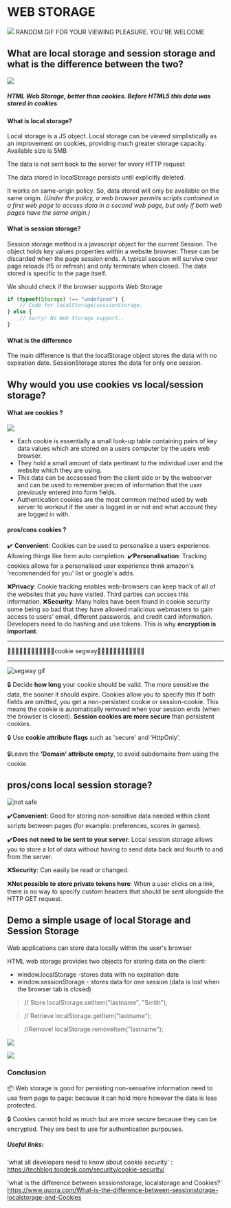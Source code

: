 # WEB STORAGE 

![](https://media.giphy.com/media/RQSuZfuylVNAY/giphy.gif)
RANDOM GIF FOR YOUR VIEWING PLEASURE. YOU'RE WELCOME 


## What are local storage and session storage and what is the difference between the two?

![](https://giphy.com/gifs/end-by-customer-5JMQL3hcBcWc0)

##### HTML Web Storage, better than cookies. Before HTML5 this data was stored in cookies

#### What is local storage?

Local storage is a JS object.
Local storage can be viewed simplistically as an improvement on cookies, providing much greater storage capacity. Available size is 5MB 

The data is not sent back to the server for every HTTP request 

The data stored in localStorage persists until explicitly deleted. 

It works on same-origin policy. So, data stored will only be available on the same origin. _(Under the policy, a web browser permits scripts contained in a first web page to access data in a second web page, but only if both web pages have the same origin.)_


#### What is session storage?

Session storage method is a javascript object for the current Session. The object holds key values properties within a website browser. These can be discarded when the page session ends. A typical session will survive over page reloads (f5 or refresh) and only terminate when closed. The data stored is specific to the page itself. 
     
We should check if the browser supports Web Storage
    
```javascript
if (typeof(Storage) !== "undefined") {
    // Code for localStorage/sessionStorage.
} else {
    // Sorry! No Web Storage support..
}
```
    

#### What is the difference

The main difference is that the localStorage object stores the data with no expiration date. SessionStorage stores the data for only one session.


## Why would you use cookies vs local/session storage?
#### What are cookies ?

![](https://media.giphy.com/media/l3vRmjIZpfYp8MLwA/giphy.gif)
- Each cookie is essentially a small look-up table containing pairs of key data values which are stored on a users computer by the users web browser. 
- They hold a small amount of data pertinant to the individual user and the website which they are using. 
- This data can be accsessed from the client side or by the webserver and can be used to remember pieces of information that the user previously entered into form fields. 
- Authentication cookies are the most common method used by web server to workout if the user is logged in or not and what account they are logged in with.  
#### pros/cons cookies ?

:heavy_check_mark: **Convenient**: Cookies can be used to personalise a users experience. Allowing things like form auto completion.
:heavy_check_mark:**Personalisation**: Tracking cookies allows for a personalised user experience think amazon's 'recommended for you' list or google's adds.

:x:**Privacy**: Cookie tracking enables web-browsers can keep track of all of the websites that you have visited. Third parties can accses this information. 
:x:**Security**: Many holes have been found in cookie security some being so bad that they have allowed malicious webmasters to gain access to users’ email, different passwords, and credit card information. Developers need to do hashing and use tokens. This is why **encryption is important**. 

***
:cookie::cookie::cookie::cookie::cookie::cookie::cookie::cookie::cookie::cookie::cookie::cookie:cookie segway:cookie::cookie::cookie::cookie::cookie::cookie::cookie::cookie::cookie::cookie::cookie::cookie:
***
![segway gif](https://media.giphy.com/media/T18dP2CYO8Ypy/giphy.gif)

:lock: Decide **how long** your cookie should be valid. The more sensitive the data, the sooner it should expire. Cookies allow you to specify this If both fields are omitted, you get a non-persistent cookie or session-cookie. This means the cookie is automatically removed when your session ends (when the browser is closed). **Session cookies are more secure** than persistent cookies.

:lock: Use **cookie attribute flags** such as 'secure' and  'HttpOnly'.

:lock:Leave the **'Domain' attribute empty**, to avoid subdomains from using the cookie.




## pros/cons local session storage? 


![not safe](https://media.giphy.com/media/mo8MAe2maHrva/giphy.gif)

:heavy_check_mark:**Convenient**: Good for storing non-sensitive data needed within client scripts between pages (for example: preferences, scores in games).

:heavy_check_mark:**Does not need to be sent to your server**: Local session storage allows you to store a lot of data without having to send data back and fourth to and from the server.

:x:**Security**: Can easily be read or changed.

:x:**Not possible to store private tokens here**: When a user clicks on a link, there is no way to specify custom headers that should be sent alongside the HTTP GET request.


## Demo a simple usage of local Storage and Session Storage

Web applications can store data locally within the user's browser

HTML web storage provides two objects for storing data on the client:
- window.localStorage -stores data with no expiration date
- window.sessionStorage - stores data for one session (data is lost when the browser tab is closed)
>// Store
localStorage.setItem("lastname", "Smith");

>// Retrieve
localStorage.getItem("lastname");

>//Remove!
localStorage.removeItem("lastname");

![](https://i.imgur.com/7SjIrsJ.png)

![](https://i.imgur.com/YY8to3X.png)

### Conclusion 
:package: Web storage is good for persisting non-sensative information need to use from page to page: because it can hold more however the data is less protected. 

:lock: Cookies cannot hold as much but are more secure because they can be encrypted. They are best to use for authentication purpouses.  

##### Useful links: 

'what all developers need to know about cookie security' : https://techblog.topdesk.com/security/cookie-security/

'what is the difference between sessionstorage, localstorage and Cookies?'
https://www.quora.com/What-is-the-difference-between-sessionstorage-localstorage-and-Cookies

